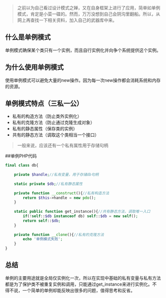 > 之前以为自己看过设计模式之婵，又在自身框架上进行了应用，简单如单例模式，肯定是小菜一碟的。然而，万万没想到自己会阴沟里翻船。所以，从网上再查找一下相关资料，加入自己的武器库中来。

## 什么是单例模式

单例模式确保某个类只有一个实例，而且自行实例化并向争个系统提供这个实例。

## 为什么使用单例模式

使用单例模式可以避免大量的new操作。因为每一次new操作都会消耗系统和内存的资源。

## 单例模式特点（三私一公）

* 私有的构造方法（防止类外实例化）
* 私有的克隆方法（防止通过克隆生成对象）
* 私有的静态属性（保存类的实例）
* 共有的静态方法（调取这个类相当一个接口）

> 一般来说，应该还有一个私有属性用于存储句柄

##单例PHP代码

```php
final class db{
    
    private $handle;//私有变量，用于存储db句柄
    
    static private $db;//私有静态属性
    
    private function __construct(){//私有构造方法
        return $this->handle = new pdo();
    }
    
    static public function get_instance(){//共有静态方法，调取唯一入口
        if(!self::$db instanceof db) self::$db = new self();
        return self::$db;
    }
    
    private function __clone(){//私有的克隆方法
        echo '单例模式失败';
    }
}
```

## 总结

单例的主要用途就是全局仅实例化一次，所以在实现中基础的私有变量与私有方法都是为了保护类不被重复实例和调用，只能通过get_instance来进行实例化。不得不说，一个简单的单例却能反映出很多的问题，值得思考和反省。

